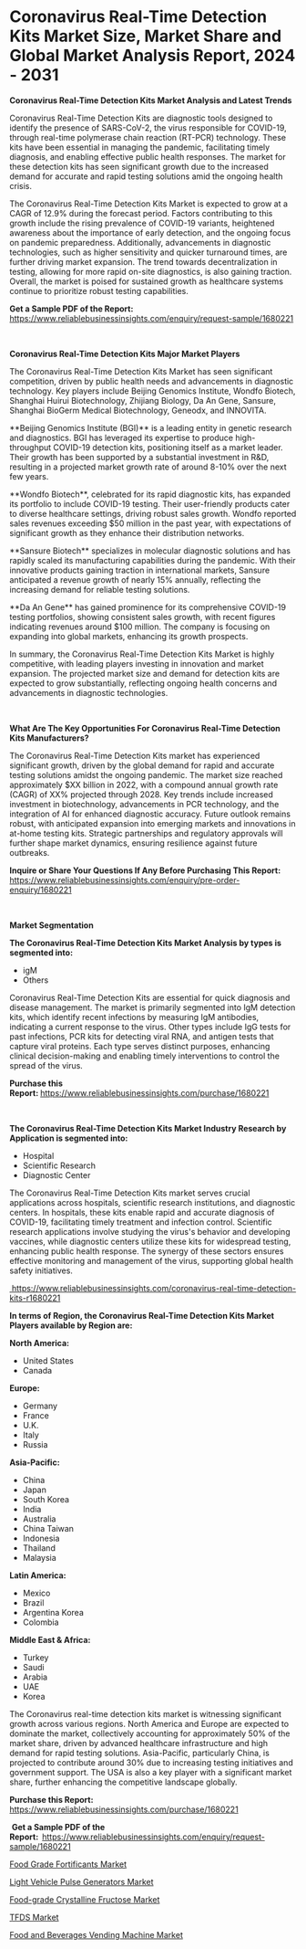 <p><h1>Coronavirus Real-Time Detection Kits Market Size, Market Share and Global Market Analysis Report, 2024 - 2031</h1></p><p><strong>Coronavirus Real-Time Detection Kits Market Analysis and Latest Trends</strong></p>
<p><p>Coronavirus Real-Time Detection Kits are diagnostic tools designed to identify the presence of SARS-CoV-2, the virus responsible for COVID-19, through real-time polymerase chain reaction (RT-PCR) technology. These kits have been essential in managing the pandemic, facilitating timely diagnosis, and enabling effective public health responses. The market for these detection kits has seen significant growth due to the increased demand for accurate and rapid testing solutions amid the ongoing health crisis.</p><p>The Coronavirus Real-Time Detection Kits Market is expected to grow at a CAGR of 12.9% during the forecast period. Factors contributing to this growth include the rising prevalence of COVID-19 variants, heightened awareness about the importance of early detection, and the ongoing focus on pandemic preparedness. Additionally, advancements in diagnostic technologies, such as higher sensitivity and quicker turnaround times, are further driving market expansion. The trend towards decentralization in testing, allowing for more rapid on-site diagnostics, is also gaining traction. Overall, the market is poised for sustained growth as healthcare systems continue to prioritize robust testing capabilities.</p></p>
<p><strong>Get a Sample PDF of the Report:&nbsp;</strong> <a href="https://www.reliablebusinessinsights.com/enquiry/request-sample/1680221?utm_campaign=1135&utm_medium=2&utm_source=Github&utm_content=ia&utm_term=14102024&utm_id=coronavirus-real-time-detection-kits">https://www.reliablebusinessinsights.com/enquiry/request-sample/1680221</a></p>
<p>&nbsp;</p>
<p><strong>Coronavirus Real-Time Detection Kits Major Market Players</strong></p>
<p><p>The Coronavirus Real-Time Detection Kits Market has seen significant competition, driven by public health needs and advancements in diagnostic technology. Key players include Beijing Genomics Institute, Wondfo Biotech, Shanghai Huirui Biotechnology, Zhijiang Biology, Da An Gene, Sansure, Shanghai BioGerm Medical Biotechnology, Geneodx, and INNOVITA.</p><p>**Beijing Genomics Institute (BGI)** is a leading entity in genetic research and diagnostics. BGI has leveraged its expertise to produce high-throughput COVID-19 detection kits, positioning itself as a market leader. Their growth has been supported by a substantial investment in R&D, resulting in a projected market growth rate of around 8-10% over the next few years.</p><p>**Wondfo Biotech**, celebrated for its rapid diagnostic kits, has expanded its portfolio to include COVID-19 testing. Their user-friendly products cater to diverse healthcare settings, driving robust sales growth. Wondfo reported sales revenues exceeding $50 million in the past year, with expectations of significant growth as they enhance their distribution networks.</p><p>**Sansure Biotech** specializes in molecular diagnostic solutions and has rapidly scaled its manufacturing capabilities during the pandemic. With their innovative products gaining traction in international markets, Sansure anticipated a revenue growth of nearly 15% annually, reflecting the increasing demand for reliable testing solutions.</p><p>**Da An Gene** has gained prominence for its comprehensive COVID-19 testing portfolios, showing consistent sales growth, with recent figures indicating revenues around $100 million. The company is focusing on expanding into global markets, enhancing its growth prospects.</p><p>In summary, the Coronavirus Real-Time Detection Kits Market is highly competitive, with leading players investing in innovation and market expansion. The projected market size and demand for detection kits are expected to grow substantially, reflecting ongoing health concerns and advancements in diagnostic technologies.</p></p>
<p>&nbsp;</p>
<p><strong>What Are The Key Opportunities For Coronavirus Real-Time Detection Kits Manufacturers?</strong></p>
<p><p>The Coronavirus Real-Time Detection Kits market has experienced significant growth, driven by the global demand for rapid and accurate testing solutions amidst the ongoing pandemic. The market size reached approximately $XX billion in 2022, with a compound annual growth rate (CAGR) of XX% projected through 2028. Key trends include increased investment in biotechnology, advancements in PCR technology, and the integration of AI for enhanced diagnostic accuracy. Future outlook remains robust, with anticipated expansion into emerging markets and innovations in at-home testing kits. Strategic partnerships and regulatory approvals will further shape market dynamics, ensuring resilience against future outbreaks.</p></p>
<p><strong>Inquire or Share Your Questions If Any Before Purchasing This Report:</strong> <a href="https://www.reliablebusinessinsights.com/enquiry/pre-order-enquiry/1680221?utm_campaign=1135&utm_medium=2&utm_source=Github&utm_content=ia&utm_term=14102024&utm_id=coronavirus-real-time-detection-kits">https://www.reliablebusinessinsights.com/enquiry/pre-order-enquiry/1680221</a></p>
<p>&nbsp;</p>
<p><strong>Market Segmentation</strong></p>
<p><strong>The Coronavirus Real-Time Detection Kits Market Analysis by types is segmented into:</strong></p>
<p><ul><li>igM</li><li>Others</li></ul></p>
<p><p>Coronavirus Real-Time Detection Kits are essential for quick diagnosis and disease management. The market is primarily segmented into IgM detection kits, which identify recent infections by measuring IgM antibodies, indicating a current response to the virus. Other types include IgG tests for past infections, PCR kits for detecting viral RNA, and antigen tests that capture viral proteins. Each type serves distinct purposes, enhancing clinical decision-making and enabling timely interventions to control the spread of the virus.</p></p>
<p><strong>Purchase this Report:&nbsp;</strong><a href="https://www.reliablebusinessinsights.com/purchase/1680221?utm_campaign=1135&utm_medium=2&utm_source=Github&utm_content=ia&utm_term=14102024&utm_id=coronavirus-real-time-detection-kits">https://www.reliablebusinessinsights.com/purchase/1680221</a></p>
<p>&nbsp;</p>
<p><strong>The Coronavirus Real-Time Detection Kits Market Industry Research by Application is segmented into:</strong></p>
<p><ul><li>Hospital</li><li>Scientific Research</li><li>Diagnostic Center</li></ul></p>
<p><p>The Coronavirus Real-Time Detection Kits market serves crucial applications across hospitals, scientific research institutions, and diagnostic centers. In hospitals, these kits enable rapid and accurate diagnosis of COVID-19, facilitating timely treatment and infection control. Scientific research applications involve studying the virus's behavior and developing vaccines, while diagnostic centers utilize these kits for widespread testing, enhancing public health response. The synergy of these sectors ensures effective monitoring and management of the virus, supporting global health safety initiatives.</p></p>
<p><a href="https://www.reliablebusinessinsights.com/coronavirus-real-time-detection-kits-r1680221?utm_campaign=1135&utm_medium=2&utm_source=Github&utm_content=ia&utm_term=14102024&utm_id=coronavirus-real-time-detection-kits">&nbsp;https://www.reliablebusinessinsights.com/coronavirus-real-time-detection-kits-r1680221</a></p>
<p><strong>In terms of Region, the Coronavirus Real-Time Detection Kits Market Players available by Region are:</strong></p>
<p>
    <p> <strong> North America: </strong>
        <ul>
            <li>United States</li>
            <li>Canada</li>
        </ul>
        </p> 
    <p> <strong> Europe: </strong>
        <ul>
            <li>Germany</li>
            <li>France</li>
            <li>U.K.</li>
            <li>Italy</li>
            <li>Russia</li>
        </ul>
        </p> 
    <p> <strong> Asia-Pacific: </strong>
        <ul>
            <li>China</li>
            <li>Japan</li>
            <li>South Korea</li>
            <li>India</li>
            <li>Australia</li>
            <li>China Taiwan</li>
            <li>Indonesia</li>
            <li>Thailand</li>
            <li>Malaysia</li>
        </ul>
        </p> 
    <p> <strong> Latin America: </strong>
        <ul>
            <li>Mexico</li>
            <li>Brazil</li>
            <li>Argentina Korea</li>
            <li>Colombia</li>
        </ul>
        </p> 
    <p> <strong> Middle East & Africa: </strong>
        <ul>
            <li>Turkey</li>
            <li>Saudi</li>
            <li>Arabia</li>
            <li>UAE</li>
            <li>Korea</li>
        </ul>
    </p>
    </p>
<p><p>The Coronavirus real-time detection kits market is witnessing significant growth across various regions. North America and Europe are expected to dominate the market, collectively accounting for approximately 50% of the market share, driven by advanced healthcare infrastructure and high demand for rapid testing solutions. Asia-Pacific, particularly China, is projected to contribute around 30% due to increasing testing initiatives and government support. The USA is also a key player with a significant market share, further enhancing the competitive landscape globally.</p></p>
<p><strong>Purchase this Report: </strong><a href="https://www.reliablebusinessinsights.com/purchase/1680221?utm_campaign=1135&utm_medium=2&utm_source=Github&utm_content=ia&utm_term=14102024&utm_id=coronavirus-real-time-detection-kits">https://www.reliablebusinessinsights.com/purchase/1680221</a></p>
<p>&nbsp;<strong>Get a Sample PDF of the Report:&nbsp;&nbsp;</strong><a href="https://www.reliablebusinessinsights.com/enquiry/request-sample/1680221?utm_campaign=1135&utm_medium=2&utm_source=Github&utm_content=ia&utm_term=14102024&utm_id=coronavirus-real-time-detection-kits">https://www.reliablebusinessinsights.com/enquiry/request-sample/1680221</a></p>
<p><strong></strong></p>
<p><p><a href="https://www.linkedin.com/pulse/food-grade-fortificants-market-shifts-strategic-analysis-2024-2031-q0c1f?utm_campaign=1135&utm_medium=2&utm_source=Github&utm_content=ia&utm_term=14102024&utm_id=coronavirus-real-time-detection-kits">Food Grade Fortificants Market</a></p><p><a href="https://github.com/ellinutterosx5/Market-Research-Report-List-1/blob/main/light-vehicle-pulse-generators-market.md?utm_campaign=1135&utm_medium=2&utm_source=Github&utm_content=ia&utm_term=14102024&utm_id=coronavirus-real-time-detection-kits">Light Vehicle Pulse Generators Market</a></p><p><a href="https://www.linkedin.com/pulse/digital-transformation-food-grade-crystalline-fructose-9xyze?utm_campaign=1135&utm_medium=2&utm_source=Github&utm_content=ia&utm_term=14102024&utm_id=coronavirus-real-time-detection-kits">Food-grade Crystalline Fructose Market</a></p><p><a href="https://github.com/ambertqocronceb/Market-Research-Report-List-1/blob/main/tfds-market.md?utm_campaign=1135&utm_medium=2&utm_source=Github&utm_content=ia&utm_term=14102024&utm_id=coronavirus-real-time-detection-kits">TFDS Market</a></p><p><a href="https://www.linkedin.com/pulse/food-beverages-vending-machine-industry-insights-report-analyzing-m6wuf?utm_campaign=1135&utm_medium=2&utm_source=Github&utm_content=ia&utm_term=14102024&utm_id=coronavirus-real-time-detection-kits">Food and Beverages Vending Machine Market</a></p></p>